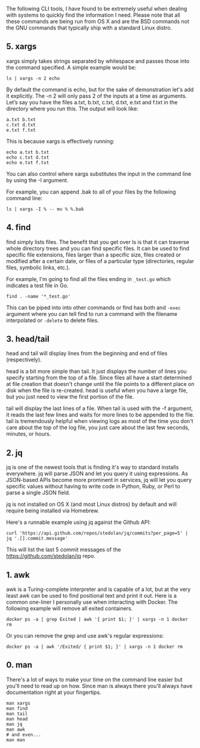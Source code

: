 The following CLI tools, I have found to be extremely useful when dealing with
systems to quickly find the information I need. Please note that all these
commands are being run from OS X and are the BSD commands not the GNU commands
that typically ship with a standard Linux distro.
<!--more-->

## 5. xargs
xargs simply takes strings separated by whitespace and passes those into the
command specified. A simple example would be:

```
ls | xargs -n 2 echo
```
By default the command is echo, but for the sake of demonstration let's add it
explicitly. The -n 2 will only pass 2 of the inputs at a time as arguments.
Let’s say you have the files a.txt, b.txt, c.txt, d.txt, e.txt and f.txt in the
directory where you run this. The output will look like:

```
a.txt b.txt
c.txt d.txt
e.txt f.txt
```

This is because xargs is effectively running:

```
echo a.txt b.txt
echo c.txt d.txt
echo e.txt f.txt
```

You can also control where xargs substitutes the input in the command line by
using the -I argument.

For example, you can append .bak to all of your files by the following command
line:

```
ls | xargs -I % -- mv % %.bak
```

## 4. find
find simply lists files. The benefit that you get over ls is that it can
traverse whole directory trees and you can find specific files. It can be used
to find specific file extensions, files larger than a specific size, files
created or modified after a certain date, or files of a particular type
(directories, regular files, symbolic links, etc.).

For example, I'm going to find all the files ending in `_test.go` which
indicates a test file in Go.

```
find . -name '*_test.go'
```

This can be piped into into other commands or find has both and `-exec` argument
where you can tell find to run a command with the filename interpolated or
`-delete` to delete files.

## 3. head/tail
head and tail will display lines from the beginning and end of files
(respectively).

head is a bit more simple than tail. It just displays the number of lines you
specify starting from the top of a file. Since files all have a start determined
at file creation that doesn't change until the file points to a different place
on disk when the file is re-created. head is useful when you have a large file,
but you just need to view the first portion of the file.

tail will display the last lines of a file. When tail is used with the -f
argument, it reads the last few lines and waits for more lines to be appended to
the file. tail is tremendously helpful when viewing logs as most of the time you
don't care about the top of the log file, you just care about the last few
seconds, minutes, or hours.

## 2. jq
jq is one of the newest tools that is finding it's way to standard installs
everywhere. jq will parse JSON and let you query it using expressions. As
JSON-based APIs become more prominent in services, jq will let you query
specific values without having to write code in Python, Ruby, or Perl to parse a
single JSON field.

jq is not installed on OS X (and most Linux distros) by default and will require
being installed via Homebrew.

Here's a runnable example using jq against the Github API:

```
curl 'https://api.github.com/repos/stedolan/jq/commits?per_page=5' | jq '.[].commit.message'
```

This will list the last 5 commit messages of the https://github.com/stedolan/jq repo.

## 1. awk
awk is a Turing-complete interpreter and is capable of a lot, but at the very
least awk can be used to find positional text and print it out. Here is a common
one-liner I personally use when interacting with Docker. The following example
will remove all exited containers.

```
docker ps -a | grep Exited | awk '{ print $1; }' | xargs -n 1 docker rm
```

Or you can remove the grep and use awk's regular expressions:

```
docker ps -a | awk '/Exited/ { print $1; }' | xargs -n 1 docker rm
```

## 0. man
There's a lot of ways to make your time on the command line easier but you'll
need to read up on how. Since man is always there you'll always have
documentation right at your fingertips.

```
man xargs
man find
man tail
man head
man jq
man awk
# and even...
man man
```

